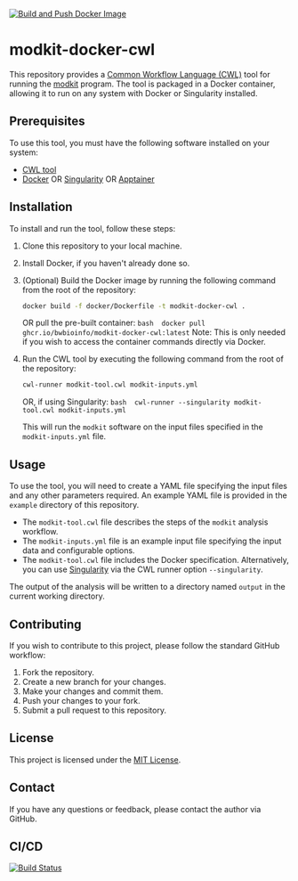 [![Build and Push Docker Image](https://github.com/bwbioinfo/modules/actions/workflows/build-and-push.yml/badge.svg?query=branch%3Amodkit)](https://github.com/bwbioinfo/modules/actions/workflows/build-and-push.yml?query=branch%3Amodkit)

# modkit-docker-cwl

This repository provides a [Common Workflow Language (CWL)](https://www.commonwl.org/) tool for running the [modkit](https://github.com/biswajyotim/modkit) program. The tool is packaged in a Docker container, allowing it to run on any system with Docker or Singularity installed.

## Prerequisites

To use this tool, you must have the following software installed on your system:

-   [CWL tool](https://github.com/common-workflow-language/cwltool)
-   [Docker](https://www.docker.com/) OR [Singularity](https://sylabs.io/singularity/) OR [Apptainer](https://apptainer.org/)

## Installation

To install and run the tool, follow these steps:

1.  Clone this repository to your local machine.

2.  Install Docker, if you haven't already done so.

3.  (Optional) Build the Docker image by running the following command from the root of the repository:

    ``` bash
    docker build -f docker/Dockerfile -t modkit-docker-cwl .
    ```

    OR pull the pre-built container: `bash  docker pull ghcr.io/bwbioinfo/modkit-docker-cwl:latest` Note: This is only needed if you wish to access the container commands directly via Docker.

4.  Run the CWL tool by executing the following command from the root of the repository:

    ``` bash
    cwl-runner modkit-tool.cwl modkit-inputs.yml
    ```

    OR, if using Singularity: `bash  cwl-runner --singularity modkit-tool.cwl modkit-inputs.yml`

    This will run the `modkit` software on the input files specified in the `modkit-inputs.yml` file.

## Usage

To use the tool, you will need to create a YAML file specifying the input files and any other parameters required. An example YAML file is provided in the `example` directory of this repository.

-   The `modkit-tool.cwl` file describes the steps of the `modkit` analysis workflow.
-   The `modkit-inputs.yml` file is an example input file specifying the input data and configurable options.
-   The `modkit-tool.cwl` file includes the Docker specification. Alternatively, you can use [Singularity](https://sylabs.io/singularity/) via the CWL runner option `--singularity`.

The output of the analysis will be written to a directory named `output` in the current working directory.

## Contributing

If you wish to contribute to this project, please follow the standard GitHub workflow:

1.  Fork the repository.
2.  Create a new branch for your changes.
3.  Make your changes and commit them.
4.  Push your changes to your fork.
5.  Submit a pull request to this repository.

## License

This project is licensed under the [MIT License](https://github.com/bwbioinfo/modkit-docker-cwl/blob/main/LICENSE).

## Contact

If you have any questions or feedback, please contact the author via GitHub.
## CI/CD

[![Build Status](https://github.com/chusj-pigu/wf-modules/actions/workflows/build-and-push.yml/badge.svg?branch=)](https://github.com/chusj-pigu/wf-modules/actions/workflows/build-and-push.yml?query=branch%3A)